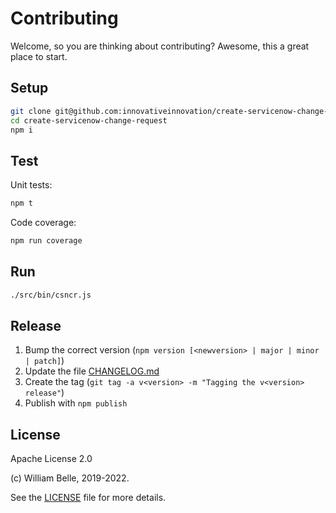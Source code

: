 Contributing
============

Welcome, so you are thinking about contributing?
Awesome, this a great place to start.

Setup
-----

```bash
git clone git@github.com:innovativeinnovation/create-servicenow-change-request.git
cd create-servicenow-change-request
npm i
```

Test
----

Unit tests:

```bash
npm t
```

Code coverage:

```bash
npm run coverage
```

Run
---

```bash
./src/bin/csncr.js
```

Release
-------

1. Bump the correct version (`npm version [<newversion> | major | minor | patch]`)
1. Update the file [CHANGELOG.md](CHANGELOG.md)
1. Create the tag (`git tag -a v<version> -m "Tagging the v<version> release"`)
1. Publish with `npm publish`

License
-------

Apache License 2.0

(c) William Belle, 2019-2022.

See the [LICENSE](LICENSE) file for more details.
